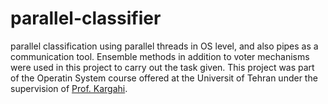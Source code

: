 # parallel-classifier
parallel classification using parallel threads in OS level, and also pipes as a communication tool.
Ensemble methods in addition to voter mechanisms were used in this project to carry out the task given. 
This project was part of the Operatin System course offered at the Universit of Tehran under the supervision of [Prof. Kargahi](https://ece.ut.ac.ir/en/~kargahi).
